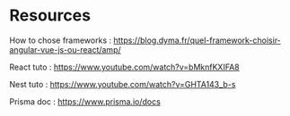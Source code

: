 # Resources 

How to chose frameworks : https://blog.dyma.fr/quel-framework-choisir-angular-vue-js-ou-react/amp/

React tuto : https://www.youtube.com/watch?v=bMknfKXIFA8

Nest tuto : https://www.youtube.com/watch?v=GHTA143_b-s

Prisma doc : https://www.prisma.io/docs

